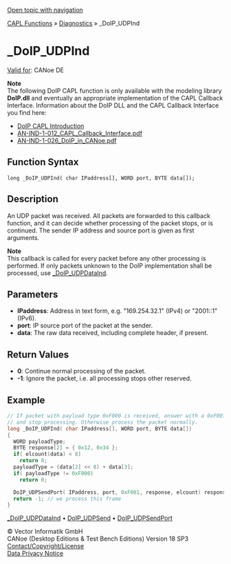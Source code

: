 [Open topic with navigation](../../../../../CANoeDEFamily.htm#Topics/CAPLFunctions/Diagnostics/Functions/CAPLfunctionDoIPUDPInd.md)

[CAPL Functions](../../CAPLfunctions.md) » [Diagnostics](../CAPLfunctionsDiagnosticsOverview.md) » _DoIP_UDPInd

# _DoIP_UDPInd

[Valid for](../../../Shared/FeatureAvailability.md): CANoe DE

**Note**  
The following DoIP CAPL function is only available with the modeling library **DoIP.dll** and eventually an appropriate implementation of the CAPL Callback Interface. Information about the DoIP DLL and the CAPL Callback Interface you find here:

- [DoIP CAPL Introduction](../CAPLDiagnosticDoIP.md)
- [AN-IND-1-012_CAPL_Callback_Interface.pdf](javascript:startDemoLoader('AN-IND-1-012_CAPL_Callback_Interface.pdf'))
- [AN-IND-1-026_DoIP_in_CANoe.pdf](javascript:startDemoLoader('AN-IND-1-026_DoIP_in_CANoe.pdf'))

## Function Syntax

```
long _DoIP_UDPInd( char IPaddress[], WORD port, BYTE data[]);
```

## Description

An UDP packet was received. All packets are forwarded to this callback function, and it can decide whether processing of the packet stops, or is continued. The sender IP address and source port is given as first arguments.

**Note**  
This callback is called for every packet before any other processing is performed. If only packets unknown to the DoIP implementation shall be processed, use [_DoIP_UDPDataInd](CAPLfunctionDoIPUDPDataInd.md).

## Parameters

- **IPaddress**: Address in text form, e.g. "169.254.32.1" (IPv4) or "2001::1" (IPv6).
- **port**: IP source port of the packet at the sender.
- **data**: The raw data received, including complete header, if present.

## Return Values

- **0**: Continue normal processing of the packet.
- **-1**: Ignore the packet, i.e. all processing stops other reserved.

## Example

```c
// If packet with payload type 0xF000 is received, answer with a 0xF001 packet
// and stop processing. Otherwise process the packet normally.
long _DoIP_UDPInd( char IPaddress[], WORD port, BYTE data[])
{
  WORD payloadType;
  BYTE response[2] = { 0x12, 0x34 };
  if( elcount(data) < 8)
    return 0;
  payloadType = (data[2] << 8) + data[3];
  if( payloadType != 0xF000)
    return 0;

  DoIP_UDPSendPort( IPaddress, port, 0xF001, response, elcount( response));
  return -1; // we process this frame
}
```

[_DoIP_UDPDataInd](CAPLfunctionDoIPUDPDataInd.md) • [DoIP_UDPSend](CAPLfunctionDoIPUDPSend.md) • [DoIP_UDPSendPort](CAPLfunctionDoIPUDPSendPort.md)

© Vector Informatik GmbH  
CANoe (Desktop Editions & Test Bench Editions) Version 18 SP3  
[Contact/Copyright/License](../../../Shared/ContactCopyrightLicense.md)  
[Data Privacy Notice](https://www.vector.com/int/en/company/get-info/privacy-policy/)